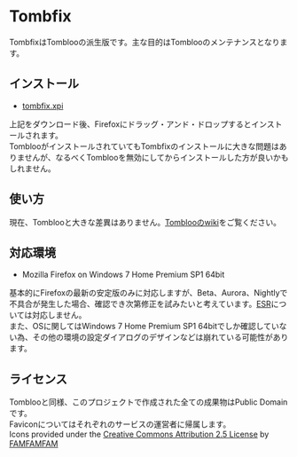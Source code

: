 # Tombfix

TombfixはTomblooの派生版です。主な目的はTomblooのメンテナンスとなります。

## インストール

* [tombfix.xpi](https://raw.github.com/tombfix/update/master/tombfix.xpi)

上記をダウンロード後、Firefoxにドラッグ・アンド・ドロップするとインストールされます。  
TomblooがインストールされていてもTombfixのインストールに大きな問題はありませんが、なるべくTomblooを無効にしてからインストールした方が良いかもしれません。

## 使い方

現在、Tomblooと大きな差異はありません。[Tomblooのwiki](https://github.com/to/tombloo/wiki)をご覧ください。

## 対応環境

* Mozilla Firefox on Windows 7 Home Premium SP1 64bit

基本的にFirefoxの最新の安定版のみに対応しますが、Beta、Aurora、Nightlyで不具合が発生した場合、確認でき次第修正を試みたいと考えています。[ESR](http://www.mozilla.jp/business/downloads/)については対応しません。  
また、OSに関してはWindows 7 Home Premium SP1 64bitでしか確認していない為、その他の環境の設定ダイアログのデザインなどは崩れている可能性があります。

## ライセンス

Tomblooと同様、このプロジェクトで作成された全ての成果物はPublic Domainです。  
Faviconについてはそれぞれのサービスの運営者に帰属します。  
Icons provided under the [Creative Commons Attribution 2.5 License](http://creativecommons.org/licenses/by/2.5/) by [FAMFAMFAM](http://www.famfamfam.com/)
